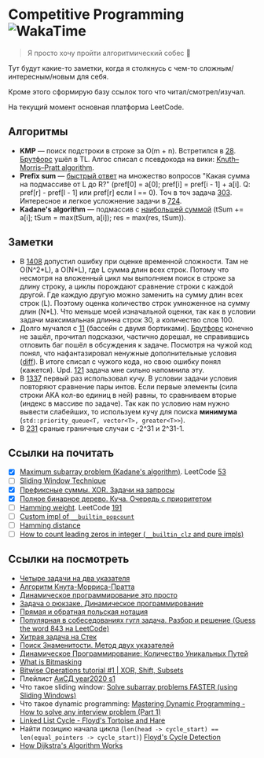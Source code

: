 # Competitive Programming ![WakaTime](https://wakatime.com/badge/user/3dffa020-4a1a-4dcc-8526-a337c2321c39/project/018eaf79-1703-45fc-b3af-4e3720f27cb2.svg?style=flat-square)

> Я просто хочу пройти алгоритмический собес 🥺

Тут будут какие-то заметки, когда я столкнусь с чем-то сложным/интересным/новым для себя.

Кроме этого сформирую базу ссылок того что читал/смотрел/изучал.

На текущий момент основная платформа LeetCode.

## Алгоритмы

- **KMP** — поиск подстроки в строке за O(m + n). Встретился в [28](https://github.com/MarshalX/competitive-programming/blob/6b2a5be0d03e7b7219645f8841f24beba80f036c/main.cpp). [Брутфорс](https://github.com/MarshalX/competitive-programming/blob/614c1ef638e04804b348ad9463c20f4e8378e32f/main.cpp) ушёл в TL. Алгос списал с псевдокода на вики: [Knuth–Morris–Pratt algorithm](https://en.wikipedia.org/wiki/Knuth%E2%80%93Morris%E2%80%93Pratt_algorithm).
- **Prefix sum** — [быстрый ответ](https://github.com/MarshalX/competitive-programming/blob/b86ddc27fc22820f2fc1d3e4008ddc2c2471e454/main.cpp) на множество вопросов "Какая сумма на подмассиве от L до R?" (pref[0] = a[0]; pref[i] = pref[i - 1] + a[i]. Q: pref[r] - pref[l - 1] или pref[r] если l == 0). Точ в точ задача [303](https://github.com/MarshalX/competitive-programming/blob/b815c2340153d415895e18e8899f0a226c08de54/main.cpp). Интересное и легкое усложнение задачи в [724](https://github.com/MarshalX/competitive-programming/blob/a507ae4e8671bd6b49eaaa2c9a5e9c8d69b1f5d3/main.cpp).
- **Kadane's algorithm** — подмассив с [наибольшей суммой](https://github.com/MarshalX/competitive-programming/blob/7ab975a6852e5a156f724c54e15bbf8316dcc0d7/main.cpp) (tSum += a[i]; tSum = max(tSum, a[i]); res = max(res, tSum)).

## Заметки

- В [1408](https://github.com/MarshalX/competitive-programming/blob/58a7bf680ee220d3f61ae5646616178f0f790ddc/main.cpp) допустил ошибку при оценке временной сложности. Там не O(N^2\*L), а O(N\*L), где L сумма длин всех строк. Потому что несмотря на вложенный цикл мы выполняем поиск в строке за длину строку, а циклы порождают сравнение строки с каждой другой. Где каждую другую можно заменить на сумму длин всех строк (L). Поэтому оценка количество строк умноженное на сумму длин (N*L). Что меньше моей изначальной оценки, так как в условии задачи максимальная длинна строк 30, а количество слов 100.
- Долго мучался с [11](https://github.com/MarshalX/competitive-programming/blob/f96b815b378244118cc62b853dd1bc79579aad16/main.cpp) (бассейн с двумя бортиками). [Брутфорс](https://github.com/MarshalX/competitive-programming/blob/eea774a355ef010ab415128eb5095d2616fdc5d6/main.cpp) конечно не зашёл, прочитал подсказки, частично дорешал, не справившись отловить баг пошёл в обсуждения к задаче. Посмотря на чужой код понял, что нафантазировал ненужные дополнительные условия ([diff](https://github.com/MarshalX/competitive-programming/commit/f96b815b378244118cc62b853dd1bc79579aad16#diff-608d8de3fba954c50110b6d7386988f27295de845e9d7174e40095ba5efcf1bb)). В итоге списал с чужого кода, но свою ошибку понял (кажется). Upd. [121](https://github.com/MarshalX/competitive-programming/blob/3996845fd582109d7b4cfe1a8d2db40e7bc8a615/main.cpp) задача мне сильно напомнила эту.
- В [1337](https://github.com/MarshalX/competitive-programming/blob/1f8a3934f4e0e50da6c3330208279d819da8652c/main.cpp) первый раз использовал кучу. В условии задачи условия повторяют сравнение пары интов. Если первые элементы (сила строки AKA кол-во единиц в ней) равны, то сравниваем вторые (индекс в массиве по задаче). Так как по условию нам нужно вывести слабейших, то используем кучу для поиска **минимума** (`std::priority_queue<T, vector<T>, greater<T>>`).
- В [231](https://github.com/MarshalX/competitive-programming/blob/fc874758789e1703255246c1dc9cbd63187a43a2/main.cpp) сраные граничные случаи с -2^31 и 2^31-1.

## Ссылки на почитать
- [x] [Maximum subarray problem (Kadane's algorithm)](https://en.wikipedia.org/wiki/Maximum_subarray_problem). LeetCode [53](https://leetcode.com/problems/maximum-subarray/)
- [ ] [Sliding Window Technique](https://quanticdev.com/algorithms/dynamic-programming/sliding-window/)
- [x] [Префиксные суммы. XOR. Задачи на запросы](https://brestprog.by/topics/prefixsums/)
- [x] [Полное бинарное дерево. Куча. Очередь с приоритетом](https://brestprog.by/topics/heap/)
- [ ] [Hamming weight](https://en.wikipedia.org/wiki/Hamming_weight). LeetCode [191](https://github.com/MarshalX/competitive-programming/blob/b05daa0e7889065671c62d4a3267d08e5f94eea7/main.cpp) 
- [ ] [Custom impl of `__builtin_popcount`](https://stackoverflow.com/questions/52161596/why-is-builtin-popcount-slower-than-my-own-bit-counting-function/52161813) 
- [ ] [Hamming distance](https://en.wikipedia.org/wiki/Hamming_distance)
- [ ] [How to count leading zeros in integer (`__builtin_clz` and pure impls)](https://stackoverflow.com/questions/23856596/how-to-count-leading-zeros-in-a-32-bit-unsigned-integer)

## Ссылки на посмотреть
- [Четыре задачи на два указателя](https://youtu.be/MyWNZJ10zIU)
- [Алгоритм Кнута-Морриса-Пратта](https://youtu.be/7g-WEBj3igk)
- [Динамическое программирование это просто](https://youtu.be/GOF4VUi4nGU)
- [Задача о рюкзаке. Динамическое программирование](https://youtu.be/AgM-w6QuIHQ)
- [Прямая и обратная польская нотация](https://youtu.be/sC566vzV9B0)
- [Популярная в собеседованиях гугл задача. Разбор и решение (Guess the word 843 на LeetCode)](https://youtu.be/pJNd7AzIWGc)
- [Хитрая задача на Стек](https://youtu.be/-59FbGWsCgI)
- [Поиск Знаменитости. Метод двух указателей](https://youtu.be/xGvQN_g-JCI)
- [Динамическое Программирование: Количество Уникальных Путей](https://youtu.be/GhiRlhPlJ9Q)
- [What is Bitmasking](https://youtu.be/7FmL-WpTTJ4)
- [Bitwise Operations tutorial #1 | XOR, Shift, Subsets](https://youtu.be/xXKL9YBWgCY)
- Плейлист [АиСД year2020 s1](https://youtube.com/playlist?list=PLrS21S1jm43jz48qjdfYNpuIPgL3lNJ_o)
- Что такое sliding window: [Solve subarray problems FASTER (using Sliding Windows)](https://youtu.be/GcW4mgmgSbw)
- Что такое dynamic programming: [Mastering Dynamic Programming - How to solve any interview problem (Part 1)](https://youtu.be/Hdr64lKQ3e4)
- [Linked List Cycle - Floyd's Tortoise and Hare](https://youtu.be/gBTe7lFR3vc)
- Найти позицию начала цикла (`len(head -> cycle_start) == len(equal_pointers -> cycle_start)`) [Floyd's Cycle Detection](https://youtu.be/wjYnzkAhcNk)
- [How Dijkstra's Algorithm Works](https://youtu.be/EFg3u_E6eHU)
